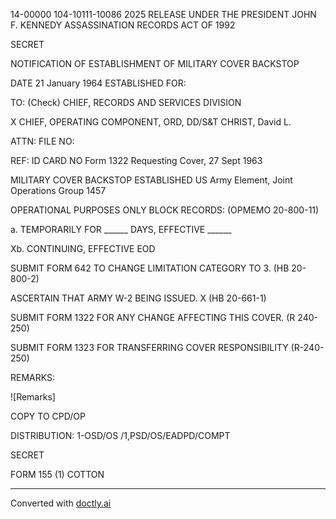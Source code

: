 14-00000
104-10111-10086 2025 RELEASE UNDER THE PRESIDENT JOHN F. KENNEDY ASSASSINATION RECORDS ACT OF 1992

SECRET

NOTIFICATION OF ESTABLISHMENT
OF MILITARY COVER BACKSTOP

DATE
21 January 1964
ESTABLISHED FOR:

TO:
(Check)
CHIEF, RECORDS AND SERVICES DIVISION

X
CHIEF, OPERATING COMPONENT, ORD, DD/S&T
CHRIST, David L.

ATTN:
FILE NO:

REF:
ID CARD NO
Form 1322 Requesting Cover, 27 Sept 1963

MILITARY COVER BACKSTOP ESTABLISHED
US Army Element, Joint Operations Group
1457

OPERATIONAL PURPOSES ONLY
BLOCK RECORDS:
(OPMEMO 20-800-11)

a. TEMPORARILY FOR ______ DAYS, EFFECTIVE ______

Xb. CONTINUING, EFFECTIVE EOD

SUBMIT FORM 642 TO CHANGE LIMITATION CATEGORY TO 3.
(HB 20-800-2)

ASCERTAIN THAT ARMY W-2 BEING ISSUED.
X
(HB 20-661-1)

SUBMIT FORM 1322 FOR ANY CHANGE AFFECTING THIS COVER.
(R 240-250)

SUBMIT FORM 1323 FOR TRANSFERRING COVER RESPONSIBILITY
(R-240-250)

REMARKS:

![Remarks]

COPY TO CPD/OP

DISTRIBUTION: 1-OSD/OS /1,PSD/OS/EADPD/COMPT

SECRET

FORM 155 (1) COTTON


---
Converted with [doctly.ai](https://doctly.ai)